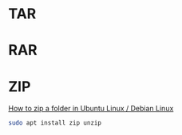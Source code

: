# TAR

# RAR

# ZIP

[How to zip a folder in Ubuntu Linux / Debian Linux](https://www.cyberciti.biz/faq/how-to-zip-a-folder-in-ubuntu-linux/)

```bash
sudo apt install zip unzip
```
